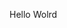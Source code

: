 Hello Wolrd










































































































































































































































































































































































































































































































































































































































































































































































































































































































































































































































































































































































































































































































































































































































































































































































































































































































































































































































































































































































































































































































































































































































































































































































































































































































































































































































































































































































































































































































































































